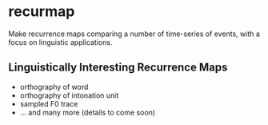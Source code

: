 # recurmap
Make recurrence maps comparing a number of time-series of events, with a focus on linguistic applications.

## Linguistically Interesting Recurrence Maps

- orthography of word
- orthography of intonation unit
- sampled F0 trace
- ... and many more (details to come soon)

